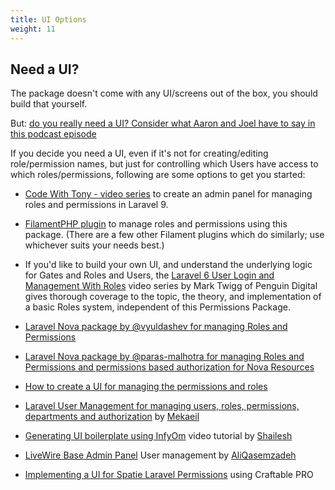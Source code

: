 ```yaml
---
title: UI Options
weight: 11
---
```


## Need a UI?

The package doesn't come with any UI/screens out of the box, you should build that yourself. 

But: [do you really need a UI? Consider what Aaron and Joel have to say in this podcast episode](https://show.nocompromises.io/episodes/should-you-manage-roles-and-permissions-with-a-ui)

If you decide you need a UI, even if it's not for creating/editing role/permission names, but just for controlling which Users have access to which roles/permissions, following are some options to get you started:

- [Code With Tony - video series](https://www.youtube.com/watch?v=lGfV1ddMhHA) to create an admin panel for managing roles and permissions in Laravel 9.

- [FilamentPHP plugin](https://filamentphp.com/plugins/tharinda-rodrigo-spatie-roles-permissions) to manage roles and permissions using this package. (There are a few other Filament plugins which do similarly; use whichever suits your needs best.)

- If you'd like to build your own UI, and understand the underlying logic for Gates and Roles and Users, the [Laravel 6  User Login and Management With Roles](https://www.youtube.com/watch?v=7PpJsho5aak&list=PLxFwlLOncxFLazmEPiB4N0iYc3Dwst6m4) video series by Mark Twigg of Penguin Digital gives thorough coverage to the topic, the theory, and implementation of a basic Roles system, independent of this Permissions Package.

- [Laravel Nova package by @vyuldashev for managing Roles and Permissions](https://github.com/vyuldashev/nova-permission)

- [Laravel Nova package by @paras-malhotra for managing Roles and Permissions and permissions based authorization for Nova Resources](https://github.com/insenseanalytics/laravel-nova-permission)

- [How to create a UI for managing the permissions and roles](http://www.qcode.in/easy-roles-and-permissions-in-laravel-5-4/)

- [Laravel User Management for managing users, roles, permissions, departments and authorization](https://github.com/Mekaeil/LaravelUserManagement) by [Mekaeil](https://github.com/Mekaeil)

- [Generating UI boilerplate using InfyOm](https://youtu.be/hlGu2pa1bdU) video tutorial by [Shailesh](https://github.com/shailesh-ladumor)

- [LiveWire Base Admin Panel](https://github.com/aliqasemzadeh/bap) User management by [AliQasemzadeh](https://github.com/aliqasemzadeh)

- [Implementing a UI for Spatie Laravel Permissions](https://craftable.pro/article/implementing-a-ui-for-spatie-laravel-permissions) using Craftable PRO
